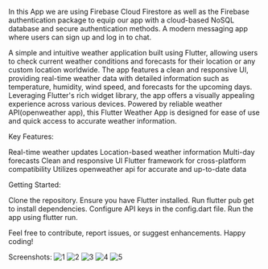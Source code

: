 
In this App we are using  Firebase Cloud Firestore as well as the Firebase authentication package to equip our app with a cloud-based NoSQL database and secure authentication methods. A modern messaging app where users can sign up and log in to chat.

A simple and intuitive weather application built using Flutter, allowing users to check current weather conditions and forecasts for their location or any custom location worldwide. The app features a clean and responsive UI, providing real-time weather data with detailed information such as temperature, humidity, wind speed, and forecasts for the upcoming days. Leveraging Flutter's rich widget library, the app offers a visually appealing experience across various devices. Powered by reliable weather API(openweather app), this Flutter Weather App is designed for ease of use and quick access to accurate weather information.

Key Features:

Real-time weather updates
Location-based weather information
Multi-day forecasts
Clean and responsive UI
Flutter framework for cross-platform compatibility
Utilizes openweather api for accurate and up-to-date data

Getting Started:

Clone the repository.
Ensure you have Flutter installed.
Run flutter pub get to install dependencies.
Configure API keys in the config.dart file.
Run the app using flutter run.

Feel free to contribute, report issues, or suggest enhancements. Happy coding!








Screenshots:
![1](https://github.com/mridulbagra/Chat-box/assets/89296921/23f60264-264c-4c3b-8183-029bbc50b681)
![2](https://github.com/mridulbagra/Chat-box/assets/89296921/01df09f5-e5cd-46a6-87b7-cb463b986f55)
![3](https://github.com/mridulbagra/Chat-box/assets/89296921/ea0886be-8a70-458f-a447-4c1f103f236e)
![4](https://github.com/mridulbagra/Chat-box/assets/89296921/02c62e38-7ac8-44b6-8665-bae04aca3f0c)
![5](https://github.com/mridulbagra/Chat-box/assets/89296921/fbff0b88-bcc1-4a2e-b573-cfa16fb9500f)

